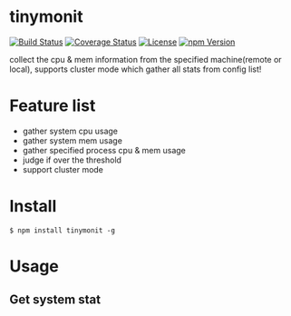 # tinymonit

[![Build Status](https://travis-ci.org/hardog/tinymonit.svg?branch=master)](https://travis-ci.org/hardog/tinymonit)
[![Coverage Status](https://coveralls.io/repos/github/hardog/tinymonit/badge.svg?branch=master&service=github)](https://coveralls.io/github/hardog/tinymonit?branch=master)
[![License](https://img.shields.io/npm/l/tinymonit.svg)](https://www.npmjs.com/package/tinymonit)
[![npm Version](https://img.shields.io/npm/v/tinymonit.svg)](https://www.npmjs.com/package/tinymonit)

collect the cpu & mem information from the specified machine(remote or local), supports cluster mode which gather all stats from config list!

# Feature list

- gather system cpu usage
- gather system mem usage
- gather specified process cpu & mem usage
- judge if over the threshold
- support cluster mode

# Install

`$ npm install tinymonit -g`

# Usage

## Get system stat